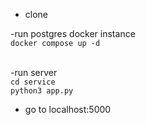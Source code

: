 - clone <br/>

-run postgres docker instance <br/>
`docker compose up -d ` <br/> <br/>

-run server <br/>
`cd service` <br/>
`python3 app.py`<br/>

- go to localhost:5000
